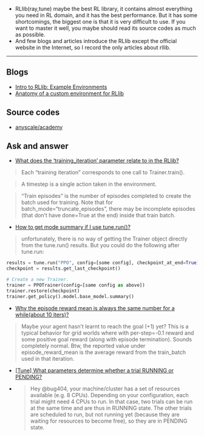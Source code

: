 * RLlib(ray,tune) maybe the best RL library, it contains almost everything you need in RL domain, and it has the best performance. But it has some shortcomings, the biggest one is that it is very difficult to use. If you want to master it well, you maybe should read its source codes as much as possible.
* And few blogs and articles introduce the RLlib except the official website in the Internet, so I record the only articles about rllib.

---

## Blogs
* [Intro to RLlib: Example Environments](https://medium.com/distributed-computing-with-ray/intro-to-rllib-example-environments-3a113f532c70)
* [Anatomy of a custom environment for RLlib](https://medium.com/distributed-computing-with-ray/anatomy-of-a-custom-environment-for-rllib-327157f269e5)


## Source codes
* [anyscale/academy](https://github.com/anyscale/academy)

## Ask and answer
* [What does the ‘training_iteration’ parameter relate to in the RLlib?](https://discuss.ray.io/t/what-does-the-training-iteration-parameter-relate-to-in-the-rllib/2020)
>Each “training iteration” corresponds to one call to Trainer.train().

>A timestep is a single action taken in the environment.

>“Train episodes” is the number of episodes completed to create the batch used for training. Note that for batch_mode=“truncate_episodes”, there may be incomplete episodes (that don’t have done=True at the end) inside that train batch.

* [How to get mode summary if I use tune.run()?](https://discuss.ray.io/t/how-to-get-mode-summary-if-i-use-tune-run/2024)
> unfortunately, there is no way of getting the Trainer object directly from the tune.run() results. But you could do the following after tune.run:
```python
results = tune.run("PPO", config=[some config], checkpoint_at_end=True)
checkpoint = results.get_last_checkpoint()

# Create a new Trainer.
trainer = PPOTrainer(config=[same config as above])
trainer.restore(checkpoint)
trainer.get_policy().model.base_model.summary()
```

* [Why the episode reward mean is always the same number for a while(about 10 iters)?](https://discuss.ray.io/t/why-the-episode-reward-mean-is-always-the-same-number-for-a-while-about-10-iters/2009)
>Maybe your agent hasn’t learnt to reach the goal (+1) yet? This is a typical behavior for grid worlds where with per-step=-0.1 reward and some positive goal reward (along with episode termination).
Sounds completely normal.
Btw, the reported value under episode_reward_mean is the average reward from the train_batch used in that iteration.

* [[Tune] What parameters determine whether a trial RUNNING or PENDING? ](https://discuss.ray.io/t/tune-what-parameters-determine-whether-a-trial-running-or-pending/2032?u=bug404)
* >Hey @bug404, your machine/cluster has a set of resources available (e.g. 8 CPUs). Depending on your configuration, each trial might need 4 CPUs to run. In that case, two trials can be run at the same time and are thus in RUNNING state. The other trials are scheduled to run, but not running yet (because they are waiting for resources to become free), so they are in PENDING state.
